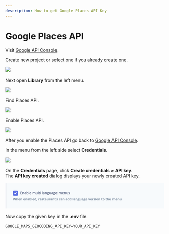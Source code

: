```yaml
---
description: How to get Google Places API Key
---
```


# Google Places API

Visit [Google API Console](https://console.developers.google.com/).

Create new project or select one if you already create one.

![](../.gitbook/assets/sss-1.png)

Next open **Library** from the left menu.

![](../.gitbook/assets/sss%20%287%29.png)

Find Places API.

![](../.gitbook/assets/screenshot%20%288%29.png)

Enable Places API.

![](../.gitbook/assets/screenshot%20%284%29.png)

After you enable the Places API go back to [Google API Console](https://console.developers.google.com/).

In the menu from the left side select **Credentials**.

![](../.gitbook/assets/screenshot%20%287%29.png)

On the **Credentials** page, click **Create credentials &gt; API key**.  
The **API key created** dialog displays your newly created API key.

![](../.gitbook/assets/screenshot%20%281%29.png)

Now copy the given key in the **.env** file.

```text
GOOGLE_MAPS_GEOCODING_API_KEY=YOUR_API_KEY
```



